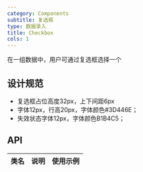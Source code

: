 ```yaml
---
category: Components
subtitle: 复选框
type: 数据录入
title: Checkbox
cols: 1
---
```


在一组数据中，用户可通过复选框选择一个

## 设计规范

- 复选框占位高度32px，上下间距6px
- 字体12px，行高20px，字体颜色#3D446E；
- 失效状态字体12px，字体颜色B1B4C5；

## API

|类名  |说明  |使用示例  |
|---------|---------|---------|

